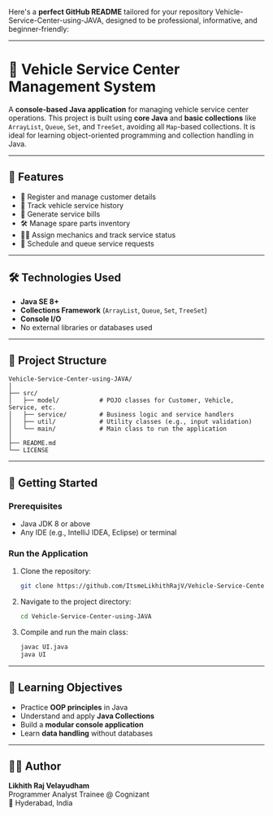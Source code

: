 Here's a **perfect GitHub README** tailored for your repository Vehicle-Service-Center-using-JAVA, designed to be professional, informative, and beginner-friendly:

---

# 🚗 Vehicle Service Center Management System

A **console-based Java application** for managing vehicle service center operations. This project is built using **core Java** and **basic collections** like `ArrayList`, `Queue`, `Set`, and `TreeSet`, avoiding all `Map`-based collections. It is ideal for learning object-oriented programming and collection handling in Java.

---

## 📌 Features

- 🔧 Register and manage customer details
- 🚙 Track vehicle service history
- 🧾 Generate service bills
- 🛠️ Manage spare parts inventory
- 👨‍🔧 Assign mechanics and track service status
- 📅 Schedule and queue service requests

---

## 🛠️ Technologies Used

- **Java SE 8+**
- **Collections Framework** (`ArrayList`, `Queue`, `Set`, `TreeSet`)
- **Console I/O**
- No external libraries or databases used

---

## 📁 Project Structure

```
Vehicle-Service-Center-using-JAVA/
│
├── src/
│   ├── model/           # POJO classes for Customer, Vehicle, Service, etc.
│   ├── service/         # Business logic and service handlers
│   ├── util/            # Utility classes (e.g., input validation)
│   └── main/            # Main class to run the application
│
├── README.md
└── LICENSE
```

---

## 🚀 Getting Started

### Prerequisites

- Java JDK 8 or above
- Any IDE (e.g., IntelliJ IDEA, Eclipse) or terminal

### Run the Application

1. Clone the repository:
   ```bash
   git clone https://github.com/ItsmeLikhithRajV/Vehicle-Service-Center-using-JAVA.git
   ```
2. Navigate to the project directory:
   ```bash
   cd Vehicle-Service-Center-using-JAVA
   ```
3. Compile and run the main class:
   ```bash
   javac UI.java
   java UI
   ```

---

## 🧠 Learning Objectives

- Practice **OOP principles** in Java
- Understand and apply **Java Collections**
- Build a **modular console application**
- Learn **data handling** without databases

---

## 🙋‍♂️ Author

**Likhith Raj Velayudham**  
Programmer Analyst Trainee @ Cognizant  
📍 Hyderabad, India  
